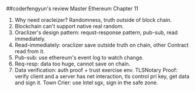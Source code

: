
##coderfengyun's review
Master Ethereum Chapter 11
1. Why need oracleizer? Randomness, truth outside of block chain.
2. Blockchain can't support native real random.
3. Oraclizer's design pattern: requst-response pattern, pub-sub, read immediately.
4. Read-immediately: oraclizer save outside truth on chain, other Contract read from it.
5. Pub-sub: use ethereum's event log to watch change.
6. Req-resp: data too huge, cannot save on chain.
7. Data verification: auth proof + trust exercise env. TLSNotary Proof: verify client and a server has net interaction, tls control pri key, get data and sign it. Town Crier: use Intel sgx, sign in the safe zone.
